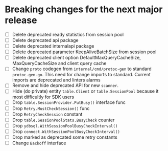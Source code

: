 # Breaking changes for the next major release
- [ ] Delete deprecated ready statistics from session pool
- [ ] Delete deprecated api package
- [ ] Delete deprecated internalapi package
- [ ] Delete deprecated parameter KeepAliveBatchSize from session pool
- [ ] Delete deprecated client option DefaultMaxQueryCacheSize, MaxQueryCacheSize and client query cache
- [ ] Change `proto` codegen from `internal/cmd/protoc-gen` to standard `protoc-gen-go`. This need for change
  imports to standard. Current imports are deprecated and linters alarms
- [ ] Remove and hide deprecated API for new `scanner`.
- [ ] Hide (do private) entity `table.Client` or `table.SessionPool` because it most difficultly for SDK users
- [ ] Drop `table.SessionProvider.PutBusy()` interface func
- [ ] Drop `Retry.MustCheckSession()` func
- [ ] Drop `RetryCheckSession` constant
- [ ] Drop `table.SessionPoolStats.BusyCheck` counter
- [ ] Drop `ydbsql.WithSessionPoolBusyCheckInterval()`
- [ ] Drop `connect.WithSessionPoolBusyCheckInterval()`
- [ ] Drop marked as deprecated some retry constants
- [ ] Change `Backoff` interface
